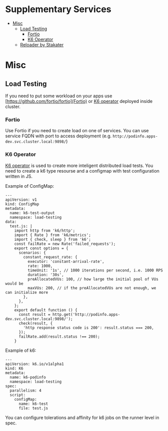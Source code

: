 
# Supplementary Services

- [Misc](#misc)
  - [Load Testing](#load-testing)
    - [Fortio](#fortio)
    - [K6 Operator](#k6-operator)
  - [Reloader by Stakater](#reloader-by-stakater)

# Misc

## Load Testing
If you need to put some workload on your apps use [https://github.com/fortio/fortio](Fortio) or [K6 operator](https://github.com/grafana/k6-operator) deployed inside cluster.

### Fortio
Use Fortio if you need to create load on one of services. You can use service FQDN with port to access deployment (e.g. `http://podinfo.apps-dev.svc.cluster.local:9898/`)

### K6 Operator
[K6 operator](https://github.com/grafana/k6-operator) is used to create more inteligent distributed load tests. You need to create a k6 type resourse and a configmap with test configuration written in JS.

Example of ConfigMap:
```
---
apiVersion: v1
kind: ConfigMap
metadata:
  name: k6-test-output
  namespace: load-testing
data:
  test.js: |
    import http from 'k6/http';
    import { Rate } from 'k6/metrics';
    import { check, sleep } from 'k6';
    const failRate = new Rate('failed_requests');
    export const options = {
      scenarios: {
        constant_request_rate: {
          executor: 'constant-arrival-rate',
          rate: 1000,
          timeUnit: '1s', // 1000 iterations per second, i.e. 1000 RPS
          duration: '30s',
          preAllocatedVUs: 100, // how large the initial pool of VUs would be
          maxVUs: 200, // if the preAllocatedVUs are not enough, we can initialize more
        },
      },
    };
    export default function () {
      const result = http.get('http://podinfo.apps-dev.svc.cluster.local:9898/');
      check(result, {
        'http response status code is 200': result.status === 200,
      });
      failRate.add(result.status !== 200);
    }
```

Example of k6:
```
---
apiVersion: k6.io/v1alpha1
kind: K6
metadata:
  name: k6-podinfo
  namespace: load-testing
spec:
  parallelism: 4
  script:
    configMap:
      name: k6-test
      file: test.js
```

You can configure tolerations and affinity for k6 jobs on the runner level in spec.
